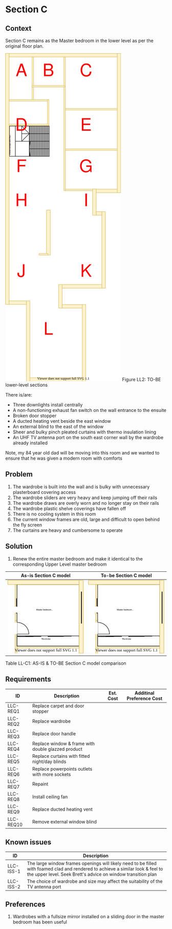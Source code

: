 # Section C

## Context
Section C remains as the Master bedroom in the lower level as per the original floor plan.

![TO-BE lower-level diagram](Lower-Level-TO-BE-sections.svg)
Figure LL2: TO-BE lower-level sections

There is/are:
* Three downlights install centrally
* A non-functioning exhaust fan switch on the wall entrance to the ensuite
* Broken door stopper
* A ducted heating vent beside the east window  
* An external blind to the east of the window
* Sheer and bulky pinch pleated curtains with thermo insulation lining
* An UHF TV antenna port on the south east corner wall by the wardrobe already installed

Note, my 84 year old dad will be moving into this room and we wanted to ensure that he was given a modern room with comforts

## Problem
1. The wardrobe is built into the wall and is bulky with unnecessary plasterboard covering access
2. The wardrobe sliders are very heavy and keep jumping off their rails
3. The wardrobe draws are overly worn and no longer stay on their rails
4. The wardrobe plastic shelve coverings have fallen off 
5. There is no cooling system in this room
6. The current window frames are old, large and difficult to open behind the fly screen
7. The curtains are heavy and cumbersome to operate

## Solution
1. Renew the entire master bedroom and make it identical to the corresponding Upper Level master bedroom

|As-is Section C model| To-be Section C model|
|---|---|
|![AS-IS lower-level Section C diagram](Lower-Level-AS-IS-section-C.svg)|![TO-BE lower-level Section C diagram](Lower-Level-TO-BE-section-C.svg)|
Table LL-C1: AS-IS & TO-BE Section C model comparison

## Requirements
|ID|Description|Est. Cost|Additinal Preference Cost|
|---|---|---|--|
|LLC-REQ1|Replace carpet and door stopper||
|LLC-REQ2|Replace wardrobe||
|LLC-REQ3|Replace door handle||
|LLC-REQ4|Replace window & frame with double glazzed product||
|LLC-REQ5|Replace curtains with fitted night/day blinds||
|LLC-REQ6|Replace powerpoints outlets with more sockets||
|LLC-REQ7|Repaint||
|LLC-REQ8|Install ceiling fan||
|LLC-REQ9|Replace ducted heating vent||
|LLC-REQ10|Remove external window blind||

## Known issues
|ID|Description|
|---|---|
|LLC-ISS-1|The large window frames openings will likely need to be filled with foamed clad and rendered to achieve a similar look & feel to the upper level. Seek Brett's advice on window transition plan|
|LLC-ISS-2|The choice of wardrobe and size may affect the suitability of the TV antenna port|

## Preferences
1. Wardrobes with a fullsize mirror installed on a sliding door in the master bedroom has been useful